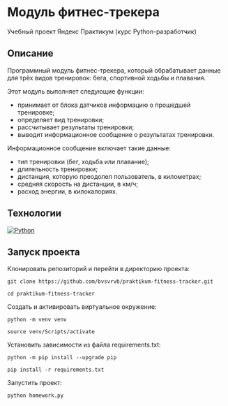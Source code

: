 # Модуль фитнес-трекера
Учебный проект Яндекс Практикум (курс Python-разработчик)

## Описание
Программный модуль фитнес-трекера, который обрабатывает данные для трёх видов тренировок: бега, спортивной ходьбы и плавания.

Этот модуль выполняет следующие функции:
- принимает от блока датчиков информацию о прошедшей тренировке;
- определяет вид тренировки;
- рассчитывает результаты тренировки;
- выводит информационное сообщение о результатах тренировки.

Информационное сообщение включает такие данные:
- тип тренировки (бег, ходьба или плавание);
- длительность тренировки;
- дистанция, которую преодолел пользователь, в километрах;
- средняя скорость на дистанции, в км/ч;
- расход энергии, в килокалориях.

## Технологии
[![Python](https://img.shields.io/badge/-Python-464646?style=flat-square&logo=Python)](https://www.python.org/)

## Запуск проекта
Клонировать репозиторий и перейти в директорию проекта:
```
git clone https://github.com/bvsvrvb/praktikum-fitness-tracker.git
```
```
cd praktikum-fitness-tracker
```
Cоздать и активировать виртуальное окружение:
```
python -m venv venv
```
```
source venv/Scripts/activate
```
Установить зависимости из файла requirements.txt:
```
python -m pip install --upgrade pip
```
```
pip install -r requirements.txt
```
Запустить проект:
```
python homework.py
```
